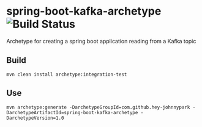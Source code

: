 # spring-boot-kafka-archetype  ![Build Status](https://travis-ci.org/hey-johnnypark/spring-boot-kafka-archetype.svg?branch=master)
Archetype for creating a spring boot application reading from a Kafka topic

## Build

```mvn clean install archetype:integration-test```

## Use

```mvn archetype:generate -DarchetypeGroupId=com.github.hey-johnnypark -DarchetypeArtifactId=spring-boot-kafka-archetype -DarchetypeVersion=1.0```